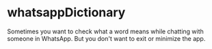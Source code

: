 # whatsappDictionary
Sometimes you want to check what a word means while chatting with someone in WhatsApp. But you don't want to exit or minimize the app.
